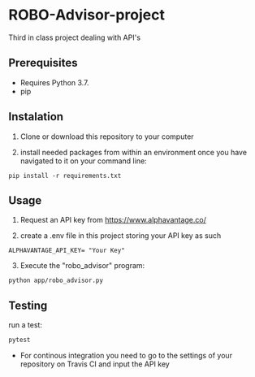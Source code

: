 # ROBO-Advisor-project
Third in class project dealing with API's

## Prerequisites

* Requires Python 3.7.
* pip

## Instalation 

1. Clone or download this repository to your computer

2. install needed packages from within an environment once you have navigated to it on your command line:

```
pip install -r requirements.txt
```

## Usage

1. Request an API key from https://www.alphavantage.co/

2. create a .env file in this project storing your API key as such
```
ALPHAVANTAGE_API_KEY= "Your Key"
```
3. Execute the "robo_advisor" program:
```
python app/robo_advisor.py
```
## Testing

run a test:

```sh
pytest
```
* For continous integration you need to go to the settings of your repository on Travis CI and input the API key 
